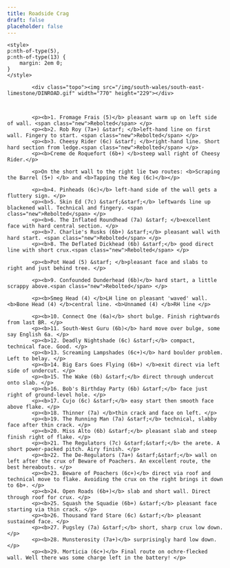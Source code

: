 ```yaml
---
title: Roadside Crag
draft: false
placeholder: false
---
```



    
    <style>
    p:nth-of-type(5),
    p:nth-of-type(13) {
        margin: 2em 0;
    }
    </style>

            <div class="topo"><img src="/img/south-wales/south-east-limestone/DINROAD.gif" width="770" height="229"></div>



            <p><b>1. Fromage Frais (5)</b> pleasant warm up on left side of wall. <span class="new">Rebolted</span> </p>
            <p><b>2. Rob Roy (7a+) &starf; </b>left-hand line on first wall. Fingery to start. <span class="new">Rebolted</span> </p>
            <p><b>3. Cheesy Rider (6c) &starf; </b>right-hand line. Short hard section from ledge.<span class="new">Rebolted</span> </p>
            <p><b>Creme de Roquefort (6b+) </b>steep wall right of Cheesy Rider.</p>

            <p>On the short wall to the right lie two routes: <b>Scraping the Barrel (5+) </b> and <b>Tapping the Keg (6c)</b></p>

            <p><b>4. Pinheads (6c)</b> left-hand side of the wall gets a fluttery sign. </p>
            <p><b>5. Skin Ed (7c) &starf;&starf;</b> leftwards line up blackened wall. Technical and fingery. <span class="new">Rebolted</span> </p>
            <p><b>6. The Inflated Roundhead (7a) &starf; </b>excellent face with hard central section. </p>
            <p><b>7. Charlie's Rusks (6b+) &starf;</b> pleasant wall with hard start. <span class="new">Rebolted</span> </p>
            <p><b>8. The Deflated Dickhead (6b) &starf;</b> good direct line with short crux.<span class="new">Rebolted</span> </p>

            <p><b>Pot Head (5) &starf; </b>pleasant face and slabs to right and just behind tree. </p>

            <p><b>9. Confounded Dunderhead (6b)</b> hard start, a little scrappy above.<span class="new">Rebolted</span> </p>

            <p><b>Smeg Head (4) </b>LH line on pleasant 'waved' wall. <b>Bone Head (4) </b>central line. <b>Unnamed (4) </b>RH line </p>

            <p><b>10. Connect One (6a)</b> short bulge. Finish rightwards from last BR. </p>
            <p><b>11. South-West Guru (6b)</b> hard move over bulge, some say English 6a. </p>
            <p><b>12. Deadly Nightshade (6c) &starf;</b> compact, technical face. Good. </p>
            <p><b>13. Screaming Lampshades (6c+)</b> hard boulder problem. Left to belay. </p>
            <p><b>14. Big Ears Goes Flying (6b+) </b>exit direct via left side of undercut. </p>
            <p><b>15. The Wake (6b) &starf;</b> direct through undercut onto slab. </p>
            <p><b>16. Bob's Birthday Party (6b) &starf;</b> face just right of ground-level hole. </p>
            <p><b>17. Cujo (6c) &starf;</b> easy start then smooth face above flake. </p>
            <p><b>18. Thinner (7a) </b>thin crack and face on left. </p>
            <p><b>19. The Running Man (7a) &starf;</b> technical, slabby face after thin crack. </p>
            <p><b>20. Miss Alto (6b) &starf;</b> pleasant slab and steep finish right of flake. </p>
            <p><b>21. The Regulators (7c) &starf;&starf;</b> the arete. A short power-packed pitch. Airy finish. </p>
            <p><b>22. The De-Regulators (7a+) &starf;&starf;</b> wall on left after the crux of Beware of Poachers. An excellent route, the best hereabouts. </p>
            <p><b>23. Beware of Poachers (6c+)</b> direct via roof and technical move to flake. Avoiding the crux on the right brings it down to 6b+. </p>
            <p><b>24. Open Roads (6b+)</b> slab and short wall. Direct through roof for crux. </p>
            <p><b>25. Squash the Squadie (6b+) &starf;</b> pleasant face starting via thin crack. </p>
            <p><b>26. Thousand Yard Stare (6c) &starf;</b> pleasant sustained face. </p>
            <p><b>27. Pugsley (7a) &starf;</b> short, sharp crux low down. </p>
            <p><b>28. Munsterosity (7a+)</b> surprisingly hard low down. </p>
            <p><b>29. Morticia (6c+)</b> Final route on ochre-flecked wall. Well there was some charge left in the battery! </p>



